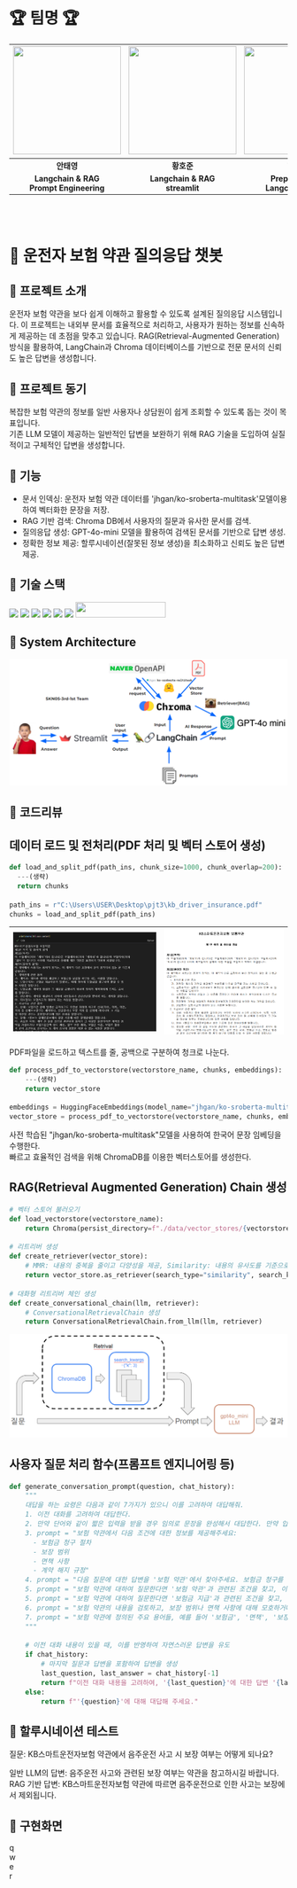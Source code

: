# 🏆 **팀명** 🏆

| <img src="https://lh3.googleusercontent.com/a-/ALV-UjVorSzGodCrmHOqo72yEiWywzdzetN0vFYGzbYMAZEjW8lT3zSDjg=s100-p-k-rw-no" width="195" height="195"/> | <img src="https://lh3.googleusercontent.com/a-/ALV-UjVorSzGodCrmHOqo72yEiWywzdzetN0vFYGzbYMAZEjW8lT3zSDjg=s100-p-k-rw-no" width="195" height="195"/> | <img src="https://lh3.googleusercontent.com/a-/ALV-UjVorSzGodCrmHOqo72yEiWywzdzetN0vFYGzbYMAZEjW8lT3zSDjg=s100-p-k-rw-no" width="195" height="195"/> | <img src="https://lh3.googleusercontent.com/a-/ALV-UjVorSzGodCrmHOqo72yEiWywzdzetN0vFYGzbYMAZEjW8lT3zSDjg=s100-p-k-rw-no" width="195" height="195"/> | <img src="https://lh3.googleusercontent.com/a-/ALV-UjVorSzGodCrmHOqo72yEiWywzdzetN0vFYGzbYMAZEjW8lT3zSDjg=s100-p-k-rw-no" width="195" height="195"/> |
|:-------------------------------------:|:-------------------------------------:|:-------------------------------------:|:-------------------------------------:|:-------------------------------------:|
|  **안태영**                         |  **황호준**                         |  **허상호**                         |  **박초연**                         |  **장정호**                         |
| **Langchain & RAG<br>Prompt Engineering** | **Langchain & RAG<br>streamlit**                   | **Preprocessing<br>Langchain & RAG**          | **Preprocessing<br>streamlit**                   | **Preprocessing<br>README**               |
<br>
<br>

# 🚗 운전자 보험 약관 질의응답 챗봇
## 📌 프로젝트 소개
운전자 보험 약관을 보다 쉽게 이해하고 활용할 수 있도록 설계된 질의응답 시스템입니다. 이 프로젝트는 내외부 문서를 효율적으로 처리하고, 사용자가 원하는 정보를 신속하게 제공하는 데 초점을 맞추고 있습니다.
RAG(Retrieval-Augmented Generation) 방식을 활용하여, LangChain과 Chroma 데이터베이스를 기반으로 전문 문서의 신뢰도 높은 답변을 생성합니다.

## 📌 프로젝트 동기
복잡한 보험 약관의 정보를 일반 사용자나 상담원이 쉽게 조회할 수 있도록 돕는 것이 목표입니다.<br>
기존 LLM 모델이 제공하는 일반적인 답변을 보완하기 위해 RAG 기술을 도입하여 실질적이고 구체적인 답변을 생성합니다.

## 📌 기능
- 문서 인덱싱:
운전자 보험 약관 데이터를 'jhgan/ko-sroberta-multitask'모델이용하여 벡터화한 문장을 저장.
- RAG 기반 검색:
Chroma DB에서 사용자의 질문과 유사한 문서를 검색.
- 질의응답 생성:
GPT-4o-mini 모델을 활용하여 검색된 문서를 기반으로 답변 생성.
- 정확한 정보 제공:
할루시네이션(잘못된 정보 생성)을 최소화하고 신뢰도 높은 답변 제공.

## 🔨 기술 스택
<div>
<img src="https://img.shields.io/badge/python-3776AB?style=for-the-badge&logo=python&logoColor=white">
<img src="https://img.shields.io/badge/langchain-F7DF1E?style=for-the-badge&logo=langchain&logoColor=black">
<img src="https://img.shields.io/badge/openai-0769AD?style=for-the-badge&logo=openai&logoColor=black">
<img src="https://img.shields.io/badge/huggingface-FFD21E?style=for-the-badge&logo=huggingface&logoColor=white">
<img src="https://img.shields.io/badge/streamlit%20-%23FF0000.svg?style=for-the-badge&logo=streamlit&logoColor=white">
<img src="https://img.shields.io/badge/git-F05032?style=for-the-badge&logo=git&logoColor=white">
<img src="https://github.com/user-attachments/assets/c8cd01e7-6ce6-46db-8cc3-b13286829cf3" width="163" height="28"/>
</div>

## 📌 System Architecture
![Architecture](./images/architecture.png)

## 📌 코드리뷰
데이터 로드 및 전처리(PDF 처리 및 벡터 스토어 생성)
---
```python
def load_and_split_pdf(path_ins, chunk_size=1000, chunk_overlap=200):
  ---(생략)
  return chunks

path_ins = r"C:\Users\USER\Desktop\pjt3\kb_driver_insurance.pdf"
chunks = load_and_split_pdf(path_ins)
```
| ![codeimage](./images/vscode.png) | ![pdfimage](./images/kb.png) |
|:-------------------------------------:|:-------------------------------------:|

PDF파일을 로드하고 텍스트를 줄, 공백으로 구분하여 청크로 나눈다.
 
```python
def process_pdf_to_vectorstore(vectorstore_name, chunks, embeddings):
    ---(생략)
    return vector_store

embeddings = HuggingFaceEmbeddings(model_name="jhgan/ko-sroberta-multitask")
vector_store = process_pdf_to_vectorstore(vectorstore_name, chunks, embeddings)
```
사전 학습된 "jhgan/ko-sroberta-multitask"모델을 사용하여 한국어 문장 임베딩을 수행한다.<br>
빠르고 효율적인 검색을 위해 ChromaDB를 이용한 벡터스토어를 생성한다.

RAG(Retrieval Augmented Generation) Chain 생성
---
```python
# 벡터 스토어 불러오기
def load_vectorstore(vectorstore_name):
    return Chroma(persist_directory=f"./data/vector_stores/{vectorstore_name}")

# 리트리버 생성
def create_retriever(vector_store):
    # MMR: 내용의 중복을 줄이고 다양성을 제공, Similarity: 내용의 유사도를 기준으로 내용을 검색
    return vector_store.as_retriever(search_type="similarity", search_kwargs={"k": 3})

# 대화형 리트리버 체인 생성
def create_conversational_chain(llm, retriever):
    # ConversationalRetrievalChain 생성
    return ConversationalRetrievalChain.from_llm(llm, retriever)
```
![codeimage](./images/retrival2.png)

사용자 질문 처리 함수(프롬프트 엔지니어링 등)
---
```python
def generate_conversation_prompt(question, chat_history):
    """
    대답을 하는 요령은 다음과 같이 7가지가 있으니 이를 고려하여 대답해줘.
    1. 이전 대화를 고려하여 대답한다.
    2. 만약 단어와 같이 짧은 입력을 받을 경우 임의로 문장을 완성해서 대답한다. 만약 입력받은 query가 '사과'일 경우 "사과의 종류는 '맥시토신', '후지', '갤릭' 등이 있습니다."와 같은 문장으로 변환한다. 이후 변환된 query에 맞는 답을 생성한다.
    3. prompt = "보험 약관에서 다음 조건에 대한 정보를 제공해주세요:
      - 보험금 청구 절차
      - 보장 범위
      - 면책 사항
      - 계약 해지 규정"
    4. prompt = "다음 질문에 대한 답변을 '보험 약관'에서 찾아주세요. 보험금 청구를 위한 필요한 서류와 절차는 무엇인가요?"
    5. prompt = "보험 약관에 대하여 질문한다면 '보험 약관'과 관련된 조건을 찾고, 이를 간략하게 요약해 주세요."
    5. prompt = "보험 약관에 대하여 질문한다면 '보험금 지급'과 관련된 조건을 찾고, 이를 간략하게 요약해 주세요."
    6. prompt = "보험 약관의 내용을 검토하고, 보장 범위나 면책 사항에 대해 모호하거나 애매한 부분을 찾아 알려 주세요."
    7. prompt = "보험 약관에 정의된 주요 용어들, 예를 들어 '보험금', '면책', '보장' 등을 각각 정의해주세요."
    """

    # 이전 대화 내용이 있을 때, 이를 반영하여 자연스러운 답변을 유도
    if chat_history:
        # 마지막 질문과 답변을 포함하여 답변을 생성
        last_question, last_answer = chat_history[-1]
        return f"이전 대화 내용을 고려하여, '{last_question}'에 대한 답변 '{last_answer}'을 바탕으로 '{question}'에 대해 대답해 주세요."
    else:
        return f"'{question}'에 대해 대답해 주세요."
```

## 📌 할루시네이션 테스트
질문: KB스마트운전자보험 약관에서 음주운전 사고 시 보장 여부는 어떻게 되나요?

일반 LLM의 답변: 음주운전 사고와 관련된 보장 여부는 약관을 참고하시길 바랍니다.<br>
RAG 기반 답변: KB스마트운전자보험 약관에 따르면 음주운전으로 인한 사고는 보장에서 제외됩니다.



## 📌 구현화면
q<br>
w<br>
e<br>
r<br>
